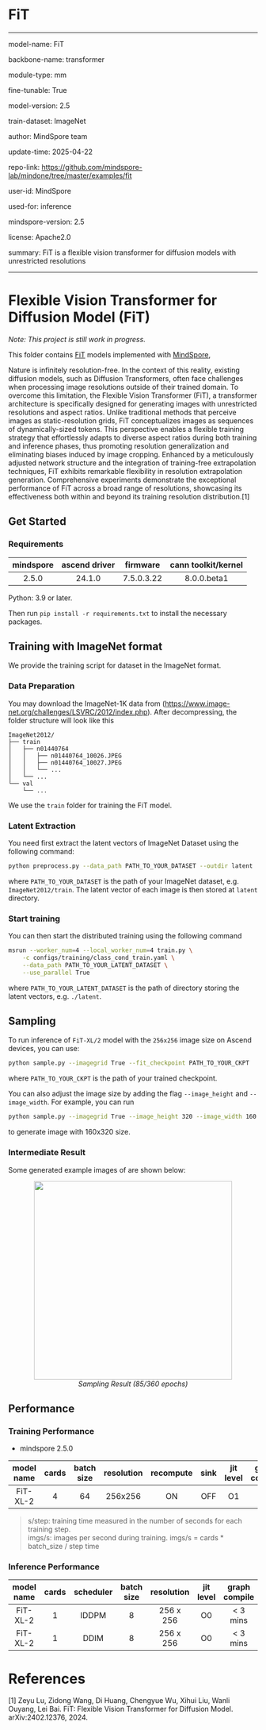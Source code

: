 # FiT

---

model-name: FiT

backbone-name: transformer

module-type: mm

fine-tunable: True

model-version: 2.5

train-dataset: ImageNet

author: MindSpore team

update-time: 2025-04-22

repo-link: <https://github.com/mindspore-lab/mindone/tree/master/examples/fit>

user-id: MindSpore

used-for: inference

mindspore-version: 2.5

license: Apache2.0

summary: FiT is a flexible vision transformer for diffusion models with unrestricted resolutions

---

# Flexible Vision Transformer for Diffusion Model (FiT)

_Note: This project is still work in progress._

This folder contains [FiT](https://arxiv.org/abs/2402.12376) models implemented with [MindSpore](https://www.mindspore.cn/),

Nature is infinitely resolution-free. In the context of this reality, existing diffusion models, such as Diffusion Transformers, often face challenges when processing image resolutions outside of their trained domain. To overcome this limitation, the Flexible Vision Transformer (FiT), a transformer architecture is specifically designed for generating images with unrestricted resolutions and aspect ratios. Unlike traditional methods that perceive images as static-resolution grids, FiT conceptualizes images as sequences of dynamically-sized tokens. This perspective enables a flexible training strategy that effortlessly adapts to diverse aspect ratios during both training and inference phases, thus promoting resolution generalization and eliminating biases induced by image cropping. Enhanced by a meticulously adjusted network structure and the integration of training-free extrapolation techniques, FiT exhibits remarkable flexibility in resolution extrapolation generation. Comprehensive experiments demonstrate the exceptional performance of FiT across a broad range of resolutions, showcasing its effectiveness both within and beyond its training resolution distribution.[1]

## Get Started

### Requirements

| mindspore | ascend driver |  firmware  | cann toolkit/kernel |
| :-------: | :-----------: | :--------: | :-----------------: |
|   2.5.0   |    24.1.0     | 7.5.0.3.22 |     8.0.0.beta1     |

Python: 3.9 or later.

Then run `pip install -r requirements.txt` to install the necessary packages.

## Training with ImageNet format

We provide the training script for dataset in the ImageNet format.

### Data Preparation

You may download the ImageNet-1K data from (https://www.image-net.org/challenges/LSVRC/2012/index.php). After decompressing, the folder structure will look like this

```text
ImageNet2012/
├── train
│   ├── n01440764
│   │   ├── n01440764_10026.JPEG
│   │   ├── n01440764_10027.JPEG
│   │   └── ...
│   └── ...
└── val
    └── ...
```

We use the `train` folder for training the FiT model.

### Latent Extraction

You need first extract the latent vectors of ImageNet Dataset using the following command:

```bash
python preprocess.py --data_path PATH_TO_YOUR_DATASET --outdir latent
```

where `PATH_TO_YOUR_DATASET` is the path of your ImageNet dataset, e.g. `ImageNet2012/train`. The latent vector of each image is then stored at `latent` directory.

### Start training

You can then start the distributed training using the following command

```bash
msrun --worker_num=4 --local_worker_num=4 train.py \
    -c configs/training/class_cond_train.yaml \
    --data_path PATH_TO_YOUR_LATENT_DATASET \
    --use_parallel True
```

where `PATH_TO_YOUR_LATENT_DATASET` is the path of directory storing the latent vectors, e.g. `./latent`.

## Sampling

To run inference of `FiT-XL/2` model with the `256x256` image size on Ascend devices, you can use:

```bash
python sample.py --imagegrid True --fit_checkpoint PATH_TO_YOUR_CKPT
```

where `PATH_TO_YOUR_CKPT` is the path of your trained checkpoint.

You can also adjust the image size by adding the flag `--image_height` and `--image_width`. For example, you can run

```bash
python sample.py --imagegrid True --image_height 320 --image_width 160 --fit_checkpoint PATH_TO_YOUR_CKPT
```

to generate image with 160x320 size.

### Intermediate Result

Some generated example images of are shown below:

<p align="center"><img width="400" src="https://github.com/zhtmike/mindone/assets/8342575/71404444-61e8-44c1-a8fb-34bed6fddb1f"/>
<br><em>Sampling Result (85/360 epochs)</em></p>

## Performance

### Training Performance

- mindspore 2.5.0

| model name | cards | batch size | resolution | recompute | sink | jit level | graph compile | s/step | img/s |
| :--------: | :---: | :--------: | :--------: | :-------: | :--: | :-------: | :-----------: | :----: | :---: |
|  FiT-XL-2  |   4   |     64     |  256x256   |    ON     | OFF  |    O1     |   3~5 mins    |  0.56  |  457  |

> s/step: training time measured in the number of seconds for each training step.\
> imgs/s: images per second during training. imgs/s = cards \* batch_size / step time

### Inference Performance

| model name | cards | scheduler | batch size | resolution | jit level | graph compile | s/step |
| :--------: | :---: | :-------: | :--------: | :--------: | :-------: | :-----------: | :----: |
|  FiT-XL-2  |   1   |   IDDPM   |     8      | 256 x 256  |    O0     |   < 3 mins    |  0.09  |
|  FiT-XL-2  |   1   |   DDIM    |     8      | 256 x 256  |    O0     |   < 3 mins    |  0.09  |

# References

[1] Zeyu Lu, Zidong Wang, Di Huang, Chengyue Wu, Xihui Liu, Wanli Ouyang, Lei Bai. FiT: Flexible Vision Transformer for Diffusion Model. arXiv:2402.12376, 2024.
